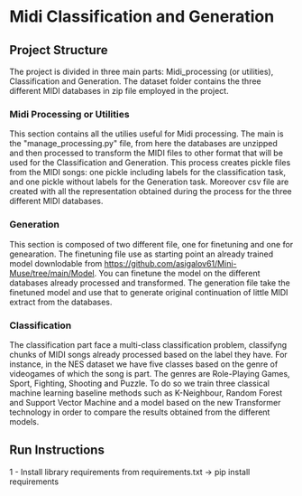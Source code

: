 # Midi Classification and Generation 

## Project Structure
The project is divided in three main parts: Midi_processing (or utilities), Classification and Generation. 
The dataset folder contains the three different MIDI databases in zip file employed in the project. 

### Midi Processing or Utilities
This section contains all the utilies useful for Midi processing. The main is the "manage_processing.py" file, from here the databases are unzipped and then processed to transform the MIDI files to other format that will be used for the Classification and Generation. This process creates pickle files from the MIDI songs: one pickle including labels for the classification task, and one pickle without labels for the Generation task. Moreover csv file are created with all the representation obtained during the process for the three different MIDI databases.

### Generation 
This section is composed of two different file, one for finetuning and one for genearation. The finetuning file use as starting point an already trained model downlodable from https://github.com/asigalov61/Mini-Muse/tree/main/Model. You can finetune the model on the different databases already processed and transformed. The generation file take the finetuned model and use that to generate original continuation of little MIDI extract from the databases.

### Classification
The classification part face a multi-class classification problem, classifyng chunks of MIDI songs already processed based on the label they have. For instance, in the NES dataset we have five classes based on the genre of videogames of which the song is part. The genres are Role-Playing Games, Sport, Fighting, Shooting and Puzzle. To do so we train three classical machine learning baseline methods such as K-Neighbour, Random Forest and Support Vector Machine and a model based on the new Transformer technology in order to compare the results obtained from the different models. 

## Run Instructions
1 - Install library requirements from requirements.txt -> pip install requirements
